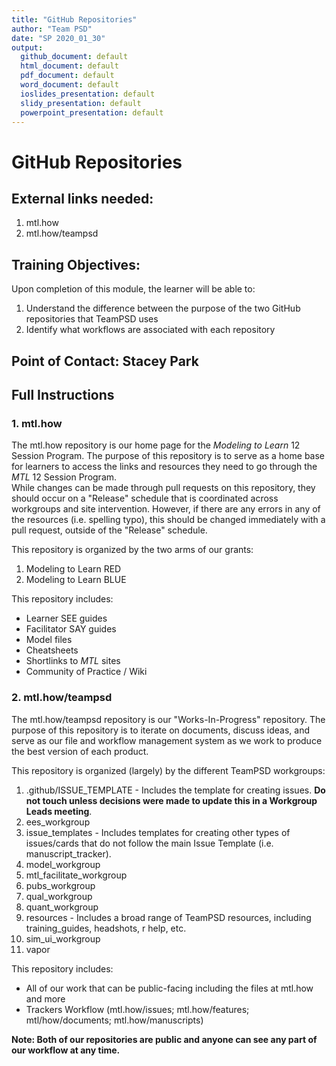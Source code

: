 ```yaml
---
title: "GitHub Repositories"
author: "Team PSD"
date: "SP 2020_01_30"
output: 
  github_document: default
  html_document: default
  pdf_document: default
  word_document: default
  ioslides_presentation: default
  slidy_presentation: default
  powerpoint_presentation: default
---
```


# GitHub Repositories

## External links needed:
1. mtl.how
2. mtl.how/teampsd

## Training Objectives:
Upon completion of this module, the learner will be able to:

1. Understand the difference between the purpose of the two GitHub repositories that TeamPSD uses
2. Identify what workflows are associated with each repository

## Point of Contact: Stacey Park

## Full Instructions
### 1. mtl.how
The mtl.how repository is our home page for the *Modeling to Learn* 12 Session Program. 
The purpose of this repository is to serve as a home base for learners to access the links and resources they need to go through the *MTL* 12 Session Program.  
While changes can be made through pull requests on this repository, they should occur on a "Release" schedule that is coordinated across workgroups and site intervention. 
However, if there are any errors in any of the resources (i.e. spelling typo), this should be changed immediately with a pull request, outside of the "Release" schedule.

This repository is organized by the two arms of our grants:
1. Modeling to Learn RED 
2. Modeling to Learn BLUE

This repository includes:
- Learner SEE guides
- Facilitator SAY guides
- Model files
- Cheatsheets
- Shortlinks to *MTL* sites
- Community of Practice / Wiki

### 2. mtl.how/teampsd
The mtl.how/teampsd repository is our "Works-In-Progress" repository. 
The purpose of this repository is to iterate on documents, discuss ideas, and serve as our file and workflow management system as we work to produce the best version of each product.

This repository is organized (largely) by the different TeamPSD workgroups: 
1. .github/ISSUE_TEMPLATE - Includes the template for creating issues. **Do not touch unless decisions were made to update this in a Workgroup Leads meeting**.
2. ees_workgroup
3. issue_templates - Includes templates for creating other types of issues/cards that do not follow the main Issue Template (i.e. manuscript_tracker).
4. model_workgroup	
5. mtl_facilitate_workgroup	
6. pubs_workgroup	
7. qual_workgroup	
8. quant_workgroup	
9. resources - Includes a broad range of TeamPSD resources, including training_guides, headshots, r help, etc.
10. sim_ui_workgroup	
11. vapor

This repository includes:
- All of our work that can be public-facing including the files at mtl.how and more
- Trackers Workflow (mtl.how/issues; mtl.how/features; mtl/how/documents; mtl.how/manuscripts)


**Note: Both of our repositories are public and anyone can see any part of our workflow at any time.**
